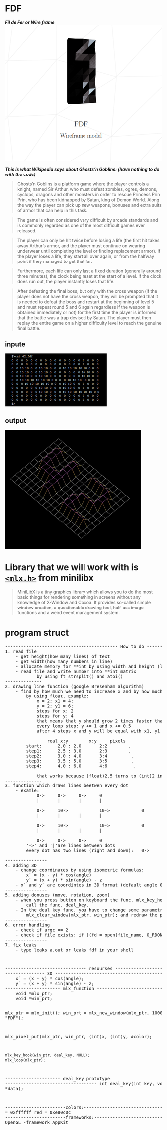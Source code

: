 # FDF
***Fil de Fer or Wire frame***
<img src="Screenshot from 2023-01-31 14-40-57.png">

***This is what Wikipedia says about Ghosts’n Goblins: (have nothing to do with tho code)***

>Ghosts’n Goblins is a platform game where the player controls a knight, named Sir Arthur, who must defeat zombies, ogres, demons, cyclops, dragons and other monsters in order to rescue Princess Prin Prin, who has been kidnapped by Satan, king of Demon World. Along the way the player can pick up new weapons, bonuses and extra suits of armor that can help in this task.

>The game is often considered very difficult by arcade standards and is commonly regarded as one of the most difficult games ever released. 

>The player can only be hit twice before losing a life (the first hit takes away Arthur’s armor, and the player must continue on wearing underwear until completing the level or finding replacement armor). If the player loses a life, they start all over again, or from the halfway point if they managed to get that far.

>Furthermore, each life can only last a fixed duration (generally around three minutes), the clock being reset at the start of a level. If the clock does run out, the player instantly loses that life.

>After defeating the final boss, but only with the cross weapon (if the player does not have the cross weapon, they will be prompted that it is needed to defeat the boss and restart at the beginning of level 5 and must repeat round 5 and 6 again regardless if the weapon is obtained immediately or not) for the first time the player is informed that the battle was a trap devised by Satan. The player must then replay the entire game on a higher difficulty level to reach the genuine final battle.

## **inpute**

<img src="Screenshot from 2023-02-01 11-57-25.png">

## **output**
<img src="Screenshot from 2023-02-01 11-57-40.png">

# **Library that we will work with is <a href="https://harm-smits.github.io/42docs/">``<mlx.h>``</a> from minilibx** 
>MiniLibX is a tiny graphics library which allows you to do the most basic things for rendering something in screens without any knowledge of X-Window and Cocoa. It provides so-called simple window creation, a questionable drawing tool, half-ass image functions and a weird event management system.

# **program struct** 
<pre>
------------------------------------------- How to do -------------------------------------------
1. read file
	- get height(how many lines) of text
	- get width(how many numbers in line)
	- allocate memory for **int by using width and height (look your ft_strsplit() )
	- read file and write number into **int matrix
			by using ft_strsplit() and atoi()
--------------
2. drawing line function (google Bresenham algorithm)
	- find by how much we need to increase x and by how much we need to increase y
		by using float. Example:
			x = 2; x1 = 4;
			y = 2; y1 = 6;
			steps for x: 2
			steps for y: 4
			that means that y should grow 2 times faster than x
			every loop step: y += 1 and x += 0.5
			after 4 steps x and y will be equal with x1, y1

				real x:y		x:y     pixels				
		start:		2.0 : 2.0		2:2        .
		step1:		2.5 : 3.0		2:3        .
		step2:		3.0 : 4.0		3:4         .
		step3:		3.5 : 5.0		3:5         .
		step4:		4.0 : 6.0		4:6          .

            that works because (float)2.5 turns to (int)2 in func. mlx_pixel_put()
--------------
3. function which draws lines beetwen every dot
	- examle:
			0->		0->		0->		0
			|		|		|		|
		
			0->		10->            10->            0
			|		|		|		|
				
			0->		10->            10->            0
			|		|		|		|
				
			0->		0->		0->		0
		'->' and '|'are lines between dots 
		every dot has two lines (right and down):	0->
                                                                 |
----------------
4. adding 3D
	- change coordinates by using isometric formulas:
		x` = (x - y) * cos(angle)
		y` = (x + y) * sin(angle) - z
	- x` and y` are coordintes in 3D format (default angle 0.8)
----------------
5. adding donuses (move, rotation, zoom)
	- when you press button on keyboard the func. mlx_key_hook(win_ptr, deal_key, NULL);
		call the func. deal_key.
	- In the deal key func. you have to change some parametrs, clear the window with
		mlx_clear_window(mlx_ptr, win_ptr); and redraw the picture
----------------
6. error handling
	- check if argc == 2
	- check if file exists: if ((fd = open(file_name, O_RDONLY) > 0))
----------------
7. fix leaks
	- type leaks a.out or leaks fdf in your shell
</pre>
<br>
<pre>
------------------------------- resourses --------------------------------
--------------- 3D ------------------------------------------
	x` = (x - y) * cos(angle);
	y` = (x + y) * sin(angle) - z;
--------------------- mlx_function ----------------------------------------
	void *mlx_ptr;
	void *win_prt;

mlx_ptr = mlx_init();
win_prt = mlx_new_window(mlx_ptr, 1000, 1000, "FDF");

mlx_pixel_put(mlx_ptr, win_ptr, (int)x, (int)y, #color);

    mlx_key_hook(win_ptr, deal_key, NULL);
    mlx_loop(mlx_ptr);
--------------------- deal_key prototype -----------------------------------
	int		deal_key(int key, void *data);

-----------------------colors:--------------------------------
	white = 0xffffff
	red = 0xe80c0c
-----------------------frameworks:---------------------------
	-framework OpenGL -framework AppKit
</pre>

